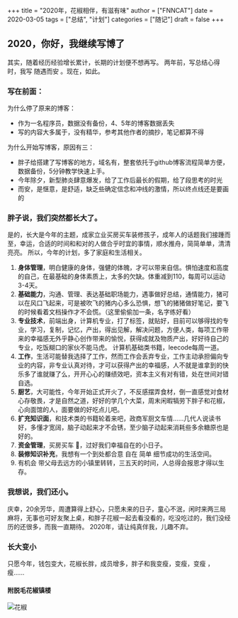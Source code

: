 +++
title = "2020年，花椒相伴，有滋有味"
author = ["FNNCAT"]
date = 2020-03-05
tags = ["总结", "计划"]
categories = ["随记"]
draft = false
+++

## 2020，你好，我继续写博了

  其实，随着经历经验增长累计，长期的计划便不想再写。 两年前，写总结心得时，我写 随遇而安 。现在，如此。
  ### 写在前面：
  为什么停了原来的博客：
  * 作为一名程序员，数据没有备份，4、5年的博客数据丢失
  * 写的内容大多属于，没有精华，参考其他作者的摘抄，笔记都算不得
   
  为什么开始写博客，原因有三：
  * 胖子给搭建了写博客的地方，域名有，整套依托于github博客流程简单方便，数据备份，5分钟教学快速上手。
  * 今年除夕，新型肺炎肆意爆发，给了工作后最长的假期，给了段思考的时光
  * 而安，是惬意，是舒适，缺乏些确定信念和冲线的激情，所以终点线还是要画的

  ### 胖子说，我们突然都长大了。
  是的，长大是今年的主题，成家立业买房买车装修孩子，成年人的话题我们接踵而至，幸运，合适的时间和和对的人做合乎时宜的事情，顺水推舟，简简单单，清清亮亮。
  所以，今年的计划，多了家庭和生活相关。
  1. **身体管理**，明白健康的身体，强健的体魄，才可以带来自信。惧怕速度和高度的自己，在最基础的身体素质上，太多的欠缺。体重减到110，每周可以运动3-4天。
  2. **基础能力**，沟通、管理、表达基础职场能力，遇事做好总结，通情能力，猪可以在风口飞起来，可是被吹飞的猪内心多么恐惧，想飞的猪猪做好笔记，要飞的时候看着文档操作才不会慌。（这里偷偷加一条，名字练好看）
  3. **专业技术**，前端出身，计算机专业，打了标签，就贴好，目前可以够得找的专业，学习，复制，记忆，产出，得出见解，解决问题，方便人类，每项工作带来的幸福感无外乎静心创作带来的愉悦，获得成就及物质产出，好好待自己的专业，吃饭糊口的家伙不能马虎。 计算机基础类书籍，leecode每周一道。
  4. **工作**，生活可能替我选择了工作，然而工作会丢弃专业，工作主动承担偏向专业的内容，非专业认真对待，才可以获得产出的幸福感，人不就是谁拿到的快乐多了谁就赚了么，开开心心的赚绩效吧，资本主义有对有错，处在世间对错自选。
  5. **厨艺**，大可能性，今年开始正式开火了，不反感摆弄食材，倒一直感觉对食材心存敬畏，才是自然之道，好好的学几个大菜，周末闲暇犒劳下胖子和花椒，心向面馆的人，面要做的好吃点儿吧。
  6. **扩充知识面**，和技术类的书籍轮着来吧，政商军厨文车情......几代人说读书好，多懂才宽阔，脑子动起来才不会锈，至少脑子动起来消耗些多余糖原也是好的。
  7. **资金管理**，买房买车 🤗，过好我们幸福自在的小日子。
  8. **装修知识补充**，我想有一个到处都合意 自在 简单 细节成功的生活空间。
  9. 有机会 带父母去远方的小镇里转转，三五天的时间，人总得会报恩才得以生存。 

  ### 我想说，我们还小。
  庆幸，20余芳华，周遭算得上舒心，只愿未来的日子，童心不泯，闲时来两三局麻将，无事也可好友聚上桌，和胖子花椒一起去看没看的，吃没吃过的，我们没经历的还很多，而我一直期待。
  2020年，请让纯真伴我，儿趣不弃。

  ### 长大变小
  只愿今年，钱包变大，花椒长胖，成员增多，胖子和我变瘦，变瘦，变瘦 ，瘦......
  
  #### 附脱毛花椒镇楼
  ![花椒](http://cdnnnn.com/fnncat/C9D660D7363DFA3A808193E379204D22.png)
  

  


